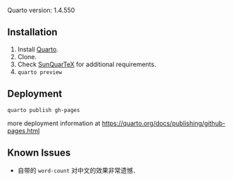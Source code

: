 Quarto version: 1.4.550

## Installation

1. Install [Quarto](https://github.com/quarto-dev/quarto-cli/).
2. Clone.
3. Check [SunQuarTeX](https://github.com/sun123zxy/sunquartex) for additional requirements.
4. `quarto preview`

## Deployment

`quarto publish gh-pages`

more deployment information at <https://quarto.org/docs/publishing/github-pages.html>

## Known Issues

- 自带的 `word-count` 对中文的效果非常遗憾．

